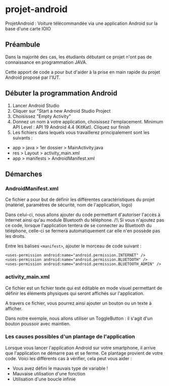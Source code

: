 # projet-android
ProjetAndroid : Voiture télécommandée via une application Android sur la base d'une carte IOIO

## Préambule
Dans la majorité des cas, les étudiants débutant ce projet n'ont pas de connaissance en programmation JAVA.

Cette apport de code a pour but d'aider à la prise en main rapide du projet Android proposé par l'IUT.

## Débuter la programmation Android

1) Lancer Android Studio
2) Cliquer sur "Start a new Android Studio Project
3) Choisissez "Empty Activity"
4) Donnez un nom à votre application, choisissez l'emplacement. Minimum API Level : API 19 Android 4.4 (KitKat). Cliquez sur finish
5) Les fichiers dans lequels vous travaillerez principalement sont les suivants :
  - app > java > 1er dossier > MainActivity.java
  - res > Layout > activity_main.xml
  - app > manifests > AndroidManifest.xml
 
 ## Démarches
 
 ### AndroidManifest.xml
 Ce fichier a pour but de définir les différentes caractéristiques du projet (matériel, paramètres de sécurité, nom de l'application, logo)
 
 Dans celui-ci, nous allons ajouter du code permettant d'autoriser l'accès à Internet ainsi qu'au module Bluetooth du téléphone.
 /!\ Si vous n'ajoutez pas ce code, lorsque l'application tentera de se connecter au Bluetooth du téléphone, celle-ci se fermera automatiquement car elle n'en possède pas les droits.
 
 Entre les balises `<manifest>`, ajouter le morceau de code suivant :
 
 ```
<uses-permission android:name="android.permission.INTERNET" />
<uses-permission android:name="android.permission.BLUETOOTH" />
<uses-permission android:name="android.permission.BLUETOOTH_ADMIN" />
```

### activity_main.xml
Ce fichier est un fichier texte qui est éditable en mode visuel permettant de définir les éléments physiques qui seront affichés sur l'application.

A travers ce fichier, vous pourrez ainsi ajouter un bouton ou un texte à afficher.

Dans notre exemple, nous allons utiliser un ToggleButton : il s'agit d'un bouton poussoir avec maintien.


### Les causes possibles d'un plantage de l'application
Lorsque vous lancer l'application Android sur votre smartphone, il arrive que l'application ne démarre pas et se ferme.
Ce plantage provient de votre code.
Voici les différents cas à vérifier, cela peut vous aider :
- Vous avez défini le mauvais type de variable !
- Mauvaise utilisation d'une fonction
- Utilisation d'une boucle infinie
